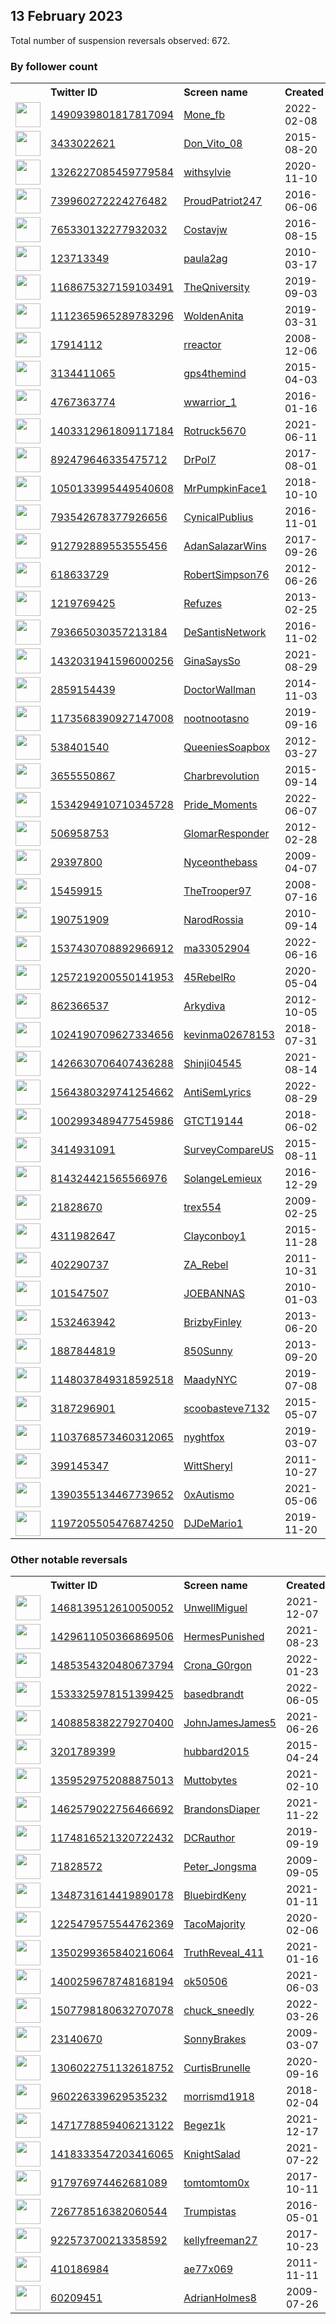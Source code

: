 
## 13 February 2023
Total number of suspension reversals observed: 672.

### By follower count
<table><tr><th></th><th align="left">Twitter ID</th><th align="left">Screen name</th>
<th align="left">Created</th><th align="left">Status</th><th align="left">Suspended</th><th align="left">Followers</th>
<tr><td><a href="https://pbs.twimg.com/profile_images/1659971434771357698/2CLRIUU1_normal.jpg"><img src="https://pbs.twimg.com/profile_images/1659971434771357698/2CLRIUU1_normal.jpg" width="40px" height="40px" align="center"/></a></td><td><a href="https://twitter.com/intent/user?user_id=1490939801817817094">1490939801817817094</a></td><td><a href="https://twitter.com/Mone_fb">Mone_fb</a></td><td>2022-02-08</td><td align="center"></td><td>2022-12-28</td><td>41739</td></tr>
<tr><td><a href="https://pbs.twimg.com/profile_images/1080468905393639425/mQ_jZrU8_normal.jpg"><img src="https://pbs.twimg.com/profile_images/1080468905393639425/mQ_jZrU8_normal.jpg" width="40px" height="40px" align="center"/></a></td><td><a href="https://twitter.com/intent/user?user_id=3433022621">3433022621</a></td><td><a href="https://twitter.com/Don_Vito_08">Don_Vito_08</a></td><td>2015-08-20</td><td align="center"></td><td>2022-07-17</td><td>40327</td></tr>
<tr><td><a href="https://pbs.twimg.com/profile_images/1662149798768832512/0wwqdFp-_normal.jpg"><img src="https://pbs.twimg.com/profile_images/1662149798768832512/0wwqdFp-_normal.jpg" width="40px" height="40px" align="center"/></a></td><td><a href="https://twitter.com/intent/user?user_id=1326227085459779584">1326227085459779584</a></td><td><a href="https://twitter.com/withsylvie">withsylvie</a></td><td>2020-11-10</td><td align="center"></td><td>2022-12-07</td><td>31063</td></tr>
<tr><td><a href="https://pbs.twimg.com/profile_images/1212918926432034816/Sv3loyOS_normal.jpg"><img src="https://pbs.twimg.com/profile_images/1212918926432034816/Sv3loyOS_normal.jpg" width="40px" height="40px" align="center"/></a></td><td><a href="https://twitter.com/intent/user?user_id=739960272224276482">739960272224276482</a></td><td><a href="https://twitter.com/ProudPatriot247">ProudPatriot247</a></td><td>2016-06-06</td><td align="center">🚫</td><td>2022-12-01</td><td>28180</td></tr>
<tr><td><a href="https://pbs.twimg.com/profile_images/812443448653381632/4nFGkuTg_normal.jpg"><img src="https://pbs.twimg.com/profile_images/812443448653381632/4nFGkuTg_normal.jpg" width="40px" height="40px" align="center"/></a></td><td><a href="https://twitter.com/intent/user?user_id=765330132277932032">765330132277932032</a></td><td><a href="https://twitter.com/Costavjw">Costavjw</a></td><td>2016-08-15</td><td align="center"></td><td>2022-10-24</td><td>24531</td></tr>
<tr><td><a href="https://pbs.twimg.com/profile_images/1375837109735538690/yc7VcvOq_normal.jpg"><img src="https://pbs.twimg.com/profile_images/1375837109735538690/yc7VcvOq_normal.jpg" width="40px" height="40px" align="center"/></a></td><td><a href="https://twitter.com/intent/user?user_id=123713349">123713349</a></td><td><a href="https://twitter.com/paula2ag">paula2ag</a></td><td>2010-03-17</td><td align="center"></td><td></td><td>21810</td></tr>
<tr><td><a href="https://pbs.twimg.com/profile_images/1222896248430022661/RwUQ2xXy_normal.png"><img src="https://pbs.twimg.com/profile_images/1222896248430022661/RwUQ2xXy_normal.png" width="40px" height="40px" align="center"/></a></td><td><a href="https://twitter.com/intent/user?user_id=1168675327159103491">1168675327159103491</a></td><td><a href="https://twitter.com/TheQniversity">TheQniversity</a></td><td>2019-09-03</td><td align="center"></td><td></td><td>18371</td></tr>
<tr><td><a href="https://pbs.twimg.com/profile_images/1661778138160852992/KchQEtf8_normal.jpg"><img src="https://pbs.twimg.com/profile_images/1661778138160852992/KchQEtf8_normal.jpg" width="40px" height="40px" align="center"/></a></td><td><a href="https://twitter.com/intent/user?user_id=1112365965289783296">1112365965289783296</a></td><td><a href="https://twitter.com/WoldenAnita">WoldenAnita</a></td><td>2019-03-31</td><td align="center"></td><td>2022-09-14</td><td>18183</td></tr>
<tr><td><a href="https://pbs.twimg.com/profile_images/1509165191493304326/jdKzenht_normal.jpg"><img src="https://pbs.twimg.com/profile_images/1509165191493304326/jdKzenht_normal.jpg" width="40px" height="40px" align="center"/></a></td><td><a href="https://twitter.com/intent/user?user_id=17914112">17914112</a></td><td><a href="https://twitter.com/rreactor">rreactor</a></td><td>2008-12-06</td><td align="center"></td><td>2022-08-13</td><td>17895</td></tr>
<tr><td><a href="https://pbs.twimg.com/profile_images/1594916571624792064/5SEqydpb_normal.jpg"><img src="https://pbs.twimg.com/profile_images/1594916571624792064/5SEqydpb_normal.jpg" width="40px" height="40px" align="center"/></a></td><td><a href="https://twitter.com/intent/user?user_id=3134411065">3134411065</a></td><td><a href="https://twitter.com/gps4themind">gps4themind</a></td><td>2015-04-03</td><td align="center"></td><td>2022-12-03</td><td>17823</td></tr>
<tr><td><a href="https://pbs.twimg.com/profile_images/1453763240173838339/4xcfP0yJ_normal.jpg"><img src="https://pbs.twimg.com/profile_images/1453763240173838339/4xcfP0yJ_normal.jpg" width="40px" height="40px" align="center"/></a></td><td><a href="https://twitter.com/intent/user?user_id=4767363774">4767363774</a></td><td><a href="https://twitter.com/wwarrior_1">wwarrior_1</a></td><td>2016-01-16</td><td align="center"></td><td>2022-10-16</td><td>16205</td></tr>
<tr><td><a href="https://pbs.twimg.com/profile_images/1659715237442977792/fIN-hrE1_normal.jpg"><img src="https://pbs.twimg.com/profile_images/1659715237442977792/fIN-hrE1_normal.jpg" width="40px" height="40px" align="center"/></a></td><td><a href="https://twitter.com/intent/user?user_id=1403312961809117184">1403312961809117184</a></td><td><a href="https://twitter.com/Rotruck5670">Rotruck5670</a></td><td>2021-06-11</td><td align="center"></td><td>2022-12-01</td><td>13396</td></tr>
<tr><td><a href="https://pbs.twimg.com/profile_images/1366850207753916428/cQMW-FZJ_normal.jpg"><img src="https://pbs.twimg.com/profile_images/1366850207753916428/cQMW-FZJ_normal.jpg" width="40px" height="40px" align="center"/></a></td><td><a href="https://twitter.com/intent/user?user_id=892479646335475712">892479646335475712</a></td><td><a href="https://twitter.com/DrPol7">DrPol7</a></td><td>2017-08-01</td><td align="center"></td><td>2022-08-04</td><td>13375</td></tr>
<tr><td><a href="https://pbs.twimg.com/profile_images/1654565033651871744/NPn4Z09F_normal.jpg"><img src="https://pbs.twimg.com/profile_images/1654565033651871744/NPn4Z09F_normal.jpg" width="40px" height="40px" align="center"/></a></td><td><a href="https://twitter.com/intent/user?user_id=1050133995449540608">1050133995449540608</a></td><td><a href="https://twitter.com/MrPumpkinFace1">MrPumpkinFace1</a></td><td>2018-10-10</td><td align="center"></td><td></td><td>12854</td></tr>
<tr><td><a href="https://pbs.twimg.com/profile_images/797160391847481344/q40TX8EV_normal.jpg"><img src="https://pbs.twimg.com/profile_images/797160391847481344/q40TX8EV_normal.jpg" width="40px" height="40px" align="center"/></a></td><td><a href="https://twitter.com/intent/user?user_id=793542678377926656">793542678377926656</a></td><td><a href="https://twitter.com/CynicalPublius">CynicalPublius</a></td><td>2016-11-01</td><td align="center"></td><td></td><td>12087</td></tr>
<tr><td><a href="https://pbs.twimg.com/profile_images/1425220524297400323/a_xrSZhs_normal.jpg"><img src="https://pbs.twimg.com/profile_images/1425220524297400323/a_xrSZhs_normal.jpg" width="40px" height="40px" align="center"/></a></td><td><a href="https://twitter.com/intent/user?user_id=912792889553555456">912792889553555456</a></td><td><a href="https://twitter.com/AdanSalazarWins">AdanSalazarWins</a></td><td>2017-09-26</td><td align="center"></td><td>2022-05-04</td><td>12084</td></tr>
<tr><td><a href="https://pbs.twimg.com/profile_images/1625052757051822080/umq0HDYX_normal.jpg"><img src="https://pbs.twimg.com/profile_images/1625052757051822080/umq0HDYX_normal.jpg" width="40px" height="40px" align="center"/></a></td><td><a href="https://twitter.com/intent/user?user_id=618633729">618633729</a></td><td><a href="https://twitter.com/RobertSimpson76">RobertSimpson76</a></td><td>2012-06-26</td><td align="center"></td><td>2022-08-07</td><td>11427</td></tr>
<tr><td><a href="https://pbs.twimg.com/profile_images/1353994387311755264/yl7fG0BR_normal.jpg"><img src="https://pbs.twimg.com/profile_images/1353994387311755264/yl7fG0BR_normal.jpg" width="40px" height="40px" align="center"/></a></td><td><a href="https://twitter.com/intent/user?user_id=1219769425">1219769425</a></td><td><a href="https://twitter.com/Refuzes">Refuzes</a></td><td>2013-02-25</td><td align="center"></td><td></td><td>11039</td></tr>
<tr><td><a href="https://pbs.twimg.com/profile_images/1663613675901693952/aCvxl2S2_normal.jpg"><img src="https://pbs.twimg.com/profile_images/1663613675901693952/aCvxl2S2_normal.jpg" width="40px" height="40px" align="center"/></a></td><td><a href="https://twitter.com/intent/user?user_id=793665030357213184">793665030357213184</a></td><td><a href="https://twitter.com/DeSantisNetwork">DeSantisNetwork</a></td><td>2016-11-02</td><td align="center"></td><td></td><td>10884</td></tr>
<tr><td><a href="https://pbs.twimg.com/profile_images/1432032174123929607/LbSj136x_normal.jpg"><img src="https://pbs.twimg.com/profile_images/1432032174123929607/LbSj136x_normal.jpg" width="40px" height="40px" align="center"/></a></td><td><a href="https://twitter.com/intent/user?user_id=1432031941596000256">1432031941596000256</a></td><td><a href="https://twitter.com/GinaSaysSo">GinaSaysSo</a></td><td>2021-08-29</td><td align="center"></td><td>2022-07-09</td><td>10363</td></tr>
<tr><td><a href="https://pbs.twimg.com/profile_images/529327847404351490/cqZo0CYj_normal.jpeg"><img src="https://pbs.twimg.com/profile_images/529327847404351490/cqZo0CYj_normal.jpeg" width="40px" height="40px" align="center"/></a></td><td><a href="https://twitter.com/intent/user?user_id=2859154439">2859154439</a></td><td><a href="https://twitter.com/DoctorWallman">DoctorWallman</a></td><td>2014-11-03</td><td align="center"></td><td>2022-12-10</td><td>9103</td></tr>
<tr><td><a href="https://pbs.twimg.com/profile_images/1363921008336502793/fMDMDfJp_normal.jpg"><img src="https://pbs.twimg.com/profile_images/1363921008336502793/fMDMDfJp_normal.jpg" width="40px" height="40px" align="center"/></a></td><td><a href="https://twitter.com/intent/user?user_id=1173568390927147008">1173568390927147008</a></td><td><a href="https://twitter.com/nootnootasno">nootnootasno</a></td><td>2019-09-16</td><td align="center"></td><td></td><td>8905</td></tr>
<tr><td><a href="https://pbs.twimg.com/profile_images/963961062923128832/0e2Nm8tg_normal.jpg"><img src="https://pbs.twimg.com/profile_images/963961062923128832/0e2Nm8tg_normal.jpg" width="40px" height="40px" align="center"/></a></td><td><a href="https://twitter.com/intent/user?user_id=538401540">538401540</a></td><td><a href="https://twitter.com/QueeniesSoapbox">QueeniesSoapbox</a></td><td>2012-03-27</td><td align="center">👋</td><td></td><td>8676</td></tr>
<tr><td><a href="https://pbs.twimg.com/profile_images/1631695183778594817/Ah4UJYMa_normal.jpg"><img src="https://pbs.twimg.com/profile_images/1631695183778594817/Ah4UJYMa_normal.jpg" width="40px" height="40px" align="center"/></a></td><td><a href="https://twitter.com/intent/user?user_id=3655550867">3655550867</a></td><td><a href="https://twitter.com/Charbrevolution">Charbrevolution</a></td><td>2015-09-14</td><td align="center"></td><td></td><td>8166</td></tr>
<tr><td><a href="https://pbs.twimg.com/profile_images/1634595633490276352/MPDSh8JU_normal.jpg"><img src="https://pbs.twimg.com/profile_images/1634595633490276352/MPDSh8JU_normal.jpg" width="40px" height="40px" align="center"/></a></td><td><a href="https://twitter.com/intent/user?user_id=1534294910710345728">1534294910710345728</a></td><td><a href="https://twitter.com/Pride_Moments">Pride_Moments</a></td><td>2022-06-07</td><td align="center">👋</td><td>2022-06-20</td><td>8159</td></tr>
<tr><td><a href="https://pbs.twimg.com/profile_images/1646983524715569153/ynLacqCe_normal.jpg"><img src="https://pbs.twimg.com/profile_images/1646983524715569153/ynLacqCe_normal.jpg" width="40px" height="40px" align="center"/></a></td><td><a href="https://twitter.com/intent/user?user_id=506958753">506958753</a></td><td><a href="https://twitter.com/GlomarResponder">GlomarResponder</a></td><td>2012-02-28</td><td align="center"></td><td></td><td>7882</td></tr>
<tr><td><a href="https://pbs.twimg.com/profile_images/1661734161923866627/w0-wBNve_normal.jpg"><img src="https://pbs.twimg.com/profile_images/1661734161923866627/w0-wBNve_normal.jpg" width="40px" height="40px" align="center"/></a></td><td><a href="https://twitter.com/intent/user?user_id=29397800">29397800</a></td><td><a href="https://twitter.com/Nyceonthebass">Nyceonthebass</a></td><td>2009-04-07</td><td align="center"></td><td>2023-02-04</td><td>7801</td></tr>
<tr><td><a href="https://pbs.twimg.com/profile_images/994265669070802944/qWSEE2rX_normal.jpg"><img src="https://pbs.twimg.com/profile_images/994265669070802944/qWSEE2rX_normal.jpg" width="40px" height="40px" align="center"/></a></td><td><a href="https://twitter.com/intent/user?user_id=15459915">15459915</a></td><td><a href="https://twitter.com/TheTrooper97">TheTrooper97</a></td><td>2008-07-16</td><td align="center"></td><td>2022-05-17</td><td>7427</td></tr>
<tr><td><a href="https://pbs.twimg.com/profile_images/1496239921140486146/RCtrU4_i_normal.jpg"><img src="https://pbs.twimg.com/profile_images/1496239921140486146/RCtrU4_i_normal.jpg" width="40px" height="40px" align="center"/></a></td><td><a href="https://twitter.com/intent/user?user_id=190751909">190751909</a></td><td><a href="https://twitter.com/NarodRossia">NarodRossia</a></td><td>2010-09-14</td><td align="center"></td><td>2022-07-13</td><td>7374</td></tr>
<tr><td><a href="https://pbs.twimg.com/profile_images/1537437583696834563/1ns0tsvt_normal.jpg"><img src="https://pbs.twimg.com/profile_images/1537437583696834563/1ns0tsvt_normal.jpg" width="40px" height="40px" align="center"/></a></td><td><a href="https://twitter.com/intent/user?user_id=1537430708892966912">1537430708892966912</a></td><td><a href="https://twitter.com/ma33052904">ma33052904</a></td><td>2022-06-16</td><td align="center"></td><td>2022-10-11</td><td>7211</td></tr>
<tr><td><a href="https://pbs.twimg.com/profile_images/1645147357044981761/h-5M33rT_normal.jpg"><img src="https://pbs.twimg.com/profile_images/1645147357044981761/h-5M33rT_normal.jpg" width="40px" height="40px" align="center"/></a></td><td><a href="https://twitter.com/intent/user?user_id=1257219200550141953">1257219200550141953</a></td><td><a href="https://twitter.com/45RebelRo">45RebelRo</a></td><td>2020-05-04</td><td align="center"></td><td>2022-08-17</td><td>6861</td></tr>
<tr><td><a href="https://pbs.twimg.com/profile_images/1625183922039537667/SXrxVP18_normal.jpg"><img src="https://pbs.twimg.com/profile_images/1625183922039537667/SXrxVP18_normal.jpg" width="40px" height="40px" align="center"/></a></td><td><a href="https://twitter.com/intent/user?user_id=862366537">862366537</a></td><td><a href="https://twitter.com/Arkydiva">Arkydiva</a></td><td>2012-10-05</td><td align="center"></td><td></td><td>6774</td></tr>
<tr><td><a href="https://pbs.twimg.com/profile_images/1553040156260720640/lfO8hJhB_normal.jpg"><img src="https://pbs.twimg.com/profile_images/1553040156260720640/lfO8hJhB_normal.jpg" width="40px" height="40px" align="center"/></a></td><td><a href="https://twitter.com/intent/user?user_id=1024190709627334656">1024190709627334656</a></td><td><a href="https://twitter.com/kevinma02678153">kevinma02678153</a></td><td>2018-07-31</td><td align="center"></td><td>2022-08-24</td><td>6455</td></tr>
<tr><td><a href="https://pbs.twimg.com/profile_images/1648390082812948480/dHvagOIS_normal.jpg"><img src="https://pbs.twimg.com/profile_images/1648390082812948480/dHvagOIS_normal.jpg" width="40px" height="40px" align="center"/></a></td><td><a href="https://twitter.com/intent/user?user_id=1426630706407436288">1426630706407436288</a></td><td><a href="https://twitter.com/Shinji04545">Shinji04545</a></td><td>2021-08-14</td><td align="center"></td><td>2022-08-09</td><td>6372</td></tr>
<tr><td><a href="https://pbs.twimg.com/profile_images/1625817010637504513/gEQzhYid_normal.jpg"><img src="https://pbs.twimg.com/profile_images/1625817010637504513/gEQzhYid_normal.jpg" width="40px" height="40px" align="center"/></a></td><td><a href="https://twitter.com/intent/user?user_id=1564380329741254662">1564380329741254662</a></td><td><a href="https://twitter.com/AntiSemLyrics">AntiSemLyrics</a></td><td>2022-08-29</td><td align="center"></td><td>2022-09-02</td><td>6359</td></tr>
<tr><td><a href="https://pbs.twimg.com/profile_images/1626277751354273793/bs0PL4Pz_normal.jpg"><img src="https://pbs.twimg.com/profile_images/1626277751354273793/bs0PL4Pz_normal.jpg" width="40px" height="40px" align="center"/></a></td><td><a href="https://twitter.com/intent/user?user_id=1002993489477545986">1002993489477545986</a></td><td><a href="https://twitter.com/GTCT19144">GTCT19144</a></td><td>2018-06-02</td><td align="center"></td><td></td><td>6311</td></tr>
<tr><td><a href="https://pbs.twimg.com/profile_images/1014875131859128320/5HO_CJ6G_normal.jpg"><img src="https://pbs.twimg.com/profile_images/1014875131859128320/5HO_CJ6G_normal.jpg" width="40px" height="40px" align="center"/></a></td><td><a href="https://twitter.com/intent/user?user_id=3414931091">3414931091</a></td><td><a href="https://twitter.com/SurveyCompareUS">SurveyCompareUS</a></td><td>2015-08-11</td><td align="center"></td><td>2023-02-02</td><td>6156</td></tr>
<tr><td><a href="https://pbs.twimg.com/profile_images/1647761613213126658/rW7ci6An_normal.jpg"><img src="https://pbs.twimg.com/profile_images/1647761613213126658/rW7ci6An_normal.jpg" width="40px" height="40px" align="center"/></a></td><td><a href="https://twitter.com/intent/user?user_id=814324421565566976">814324421565566976</a></td><td><a href="https://twitter.com/SolangeLemieux">SolangeLemieux</a></td><td>2016-12-29</td><td align="center"></td><td>2022-07-17</td><td>5817</td></tr>
<tr><td><a href="https://pbs.twimg.com/profile_images/1080636740/37654_1333624380536_1228835677_30771381_7478999_n_normal.jpg"><img src="https://pbs.twimg.com/profile_images/1080636740/37654_1333624380536_1228835677_30771381_7478999_n_normal.jpg" width="40px" height="40px" align="center"/></a></td><td><a href="https://twitter.com/intent/user?user_id=21828670">21828670</a></td><td><a href="https://twitter.com/trex554">trex554</a></td><td>2009-02-25</td><td align="center"></td><td>2022-06-24</td><td>5768</td></tr>
<tr><td><a href="https://pbs.twimg.com/profile_images/992830677849587712/dljtEH9N_normal.jpg"><img src="https://pbs.twimg.com/profile_images/992830677849587712/dljtEH9N_normal.jpg" width="40px" height="40px" align="center"/></a></td><td><a href="https://twitter.com/intent/user?user_id=4311982647">4311982647</a></td><td><a href="https://twitter.com/Clayconboy1">Clayconboy1</a></td><td>2015-11-28</td><td align="center"></td><td>2022-07-13</td><td>5736</td></tr>
<tr><td><a href="https://pbs.twimg.com/profile_images/1172828923371118592/g8rOUxSJ_normal.jpg"><img src="https://pbs.twimg.com/profile_images/1172828923371118592/g8rOUxSJ_normal.jpg" width="40px" height="40px" align="center"/></a></td><td><a href="https://twitter.com/intent/user?user_id=402290737">402290737</a></td><td><a href="https://twitter.com/ZA_Rebel">ZA_Rebel</a></td><td>2011-10-31</td><td align="center"></td><td></td><td>5577</td></tr>
<tr><td><a href="https://pbs.twimg.com/profile_images/1321461369733025793/7b9IiwXF_normal.jpg"><img src="https://pbs.twimg.com/profile_images/1321461369733025793/7b9IiwXF_normal.jpg" width="40px" height="40px" align="center"/></a></td><td><a href="https://twitter.com/intent/user?user_id=101547507">101547507</a></td><td><a href="https://twitter.com/JOEBANNAS">JOEBANNAS</a></td><td>2010-01-03</td><td align="center"></td><td></td><td>5571</td></tr>
<tr><td><a href="https://pbs.twimg.com/profile_images/1347772589624741889/idekL4cs_normal.jpg"><img src="https://pbs.twimg.com/profile_images/1347772589624741889/idekL4cs_normal.jpg" width="40px" height="40px" align="center"/></a></td><td><a href="https://twitter.com/intent/user?user_id=1532463942">1532463942</a></td><td><a href="https://twitter.com/BrizbyFinley">BrizbyFinley</a></td><td>2013-06-20</td><td align="center"></td><td>2022-03-04</td><td>5463</td></tr>
<tr><td><a href="https://pbs.twimg.com/profile_images/378800000484293408/70d425e944b50df702acfe192f3471c8_normal.jpeg"><img src="https://pbs.twimg.com/profile_images/378800000484293408/70d425e944b50df702acfe192f3471c8_normal.jpeg" width="40px" height="40px" align="center"/></a></td><td><a href="https://twitter.com/intent/user?user_id=1887844819">1887844819</a></td><td><a href="https://twitter.com/850Sunny">850Sunny</a></td><td>2013-09-20</td><td align="center"></td><td>2022-07-17</td><td>5411</td></tr>
<tr><td><a href="https://pbs.twimg.com/profile_images/1630315777847881729/V3aZw5Va_normal.jpg"><img src="https://pbs.twimg.com/profile_images/1630315777847881729/V3aZw5Va_normal.jpg" width="40px" height="40px" align="center"/></a></td><td><a href="https://twitter.com/intent/user?user_id=1148037849318592518">1148037849318592518</a></td><td><a href="https://twitter.com/MaadyNYC">MaadyNYC</a></td><td>2019-07-08</td><td align="center">🔒</td><td></td><td>5387</td></tr>
<tr><td><a href="https://pbs.twimg.com/profile_images/1625358263331041280/_Cp-KDeO_normal.jpg"><img src="https://pbs.twimg.com/profile_images/1625358263331041280/_Cp-KDeO_normal.jpg" width="40px" height="40px" align="center"/></a></td><td><a href="https://twitter.com/intent/user?user_id=3187296901">3187296901</a></td><td><a href="https://twitter.com/scoobasteve7132">scoobasteve7132</a></td><td>2015-05-07</td><td align="center"></td><td></td><td>5345</td></tr>
<tr><td><a href="https://pbs.twimg.com/profile_images/1112820681778053120/pfS--VPG_normal.jpg"><img src="https://pbs.twimg.com/profile_images/1112820681778053120/pfS--VPG_normal.jpg" width="40px" height="40px" align="center"/></a></td><td><a href="https://twitter.com/intent/user?user_id=1103768573460312065">1103768573460312065</a></td><td><a href="https://twitter.com/nyghtfox">nyghtfox</a></td><td>2019-03-07</td><td align="center"></td><td></td><td>5316</td></tr>
<tr><td><a href="https://pbs.twimg.com/profile_images/1324895256320503810/kZok1-YN_normal.jpg"><img src="https://pbs.twimg.com/profile_images/1324895256320503810/kZok1-YN_normal.jpg" width="40px" height="40px" align="center"/></a></td><td><a href="https://twitter.com/intent/user?user_id=399145347">399145347</a></td><td><a href="https://twitter.com/WittSheryl">WittSheryl</a></td><td>2011-10-27</td><td align="center"></td><td>2022-07-22</td><td>5261</td></tr>
<tr><td><a href="https://pbs.twimg.com/profile_images/1644444736130801668/mqdkyoyQ_normal.jpg"><img src="https://pbs.twimg.com/profile_images/1644444736130801668/mqdkyoyQ_normal.jpg" width="40px" height="40px" align="center"/></a></td><td><a href="https://twitter.com/intent/user?user_id=1390355134467739652">1390355134467739652</a></td><td><a href="https://twitter.com/0xAutismo">0xAutismo</a></td><td>2021-05-06</td><td align="center"></td><td>2022-07-24</td><td>5164</td></tr>
<tr><td><a href="https://pbs.twimg.com/profile_images/1219975223258251264/1gyJcQ1K_normal.png"><img src="https://pbs.twimg.com/profile_images/1219975223258251264/1gyJcQ1K_normal.png" width="40px" height="40px" align="center"/></a></td><td><a href="https://twitter.com/intent/user?user_id=1197205505476874250">1197205505476874250</a></td><td><a href="https://twitter.com/DJDeMario1">DJDeMario1</a></td><td>2019-11-20</td><td align="center"></td><td>2022-04-25</td><td>5070</td></tr>
</table>

### Other notable reversals
<table><tr><th></th><th align="left">Twitter ID</th><th align="left">Screen name</th>
<th align="left">Created</th><th align="left">Status</th><th align="left">Suspended</th><th align="left">Followers</th>
<tr><td><a href="https://pbs.twimg.com/profile_images/1624971219039666181/YQgEoddd_normal.jpg"><img src="https://pbs.twimg.com/profile_images/1624971219039666181/YQgEoddd_normal.jpg" width="40px" height="40px" align="center"/></a></td><td><a href="https://twitter.com/intent/user?user_id=1468139512610050052">1468139512610050052</a></td><td><a href="https://twitter.com/UnwellMiguel">UnwellMiguel</a></td><td>2021-12-07</td><td align="center"></td><td>2022-05-22</td><td>3419</td></tr>
<tr><td><a href="https://pbs.twimg.com/profile_images/1630671483214221312/aVq6Tr--_normal.jpg"><img src="https://pbs.twimg.com/profile_images/1630671483214221312/aVq6Tr--_normal.jpg" width="40px" height="40px" align="center"/></a></td><td><a href="https://twitter.com/intent/user?user_id=1429611050366869506">1429611050366869506</a></td><td><a href="https://twitter.com/HermesPunished">HermesPunished</a></td><td>2021-08-23</td><td align="center">🔒</td><td>2022-03-11</td><td>2860</td></tr>
<tr><td><a href="https://pbs.twimg.com/profile_images/1485354737490964482/aAwfqTGw_normal.jpg"><img src="https://pbs.twimg.com/profile_images/1485354737490964482/aAwfqTGw_normal.jpg" width="40px" height="40px" align="center"/></a></td><td><a href="https://twitter.com/intent/user?user_id=1485354320480673794">1485354320480673794</a></td><td><a href="https://twitter.com/Crona_G0rgon">Crona_G0rgon</a></td><td>2022-01-23</td><td align="center">🚫</td><td>2022-08-05</td><td>895</td></tr>
<tr><td><a href="https://pbs.twimg.com/profile_images/1648717801501204480/cvNt4uoc_normal.jpg"><img src="https://pbs.twimg.com/profile_images/1648717801501204480/cvNt4uoc_normal.jpg" width="40px" height="40px" align="center"/></a></td><td><a href="https://twitter.com/intent/user?user_id=1533325978151399425">1533325978151399425</a></td><td><a href="https://twitter.com/basedbrandt">basedbrandt</a></td><td>2022-06-05</td><td align="center"></td><td>2022-10-30</td><td>2289</td></tr>
<tr><td><a href="https://pbs.twimg.com/profile_images/1408858480618967047/YtDQXTCp_normal.jpg"><img src="https://pbs.twimg.com/profile_images/1408858480618967047/YtDQXTCp_normal.jpg" width="40px" height="40px" align="center"/></a></td><td><a href="https://twitter.com/intent/user?user_id=1408858382279270400">1408858382279270400</a></td><td><a href="https://twitter.com/JohnJamesJames5">JohnJamesJames5</a></td><td>2021-06-26</td><td align="center"></td><td>2022-04-08</td><td>42</td></tr>
<tr><td><a href="https://pbs.twimg.com/profile_images/937845813404766208/vi9QfUy4_normal.jpg"><img src="https://pbs.twimg.com/profile_images/937845813404766208/vi9QfUy4_normal.jpg" width="40px" height="40px" align="center"/></a></td><td><a href="https://twitter.com/intent/user?user_id=3201789399">3201789399</a></td><td><a href="https://twitter.com/hubbard2015">hubbard2015</a></td><td>2015-04-24</td><td align="center"></td><td>2022-12-10</td><td>3046</td></tr>
<tr><td><a href="https://pbs.twimg.com/profile_images/1523095730730463232/fiMSX0Pc_normal.jpg"><img src="https://pbs.twimg.com/profile_images/1523095730730463232/fiMSX0Pc_normal.jpg" width="40px" height="40px" align="center"/></a></td><td><a href="https://twitter.com/intent/user?user_id=1359529752088875013">1359529752088875013</a></td><td><a href="https://twitter.com/Muttobytes">Muttobytes</a></td><td>2021-02-10</td><td align="center"></td><td>2023-01-18</td><td>362</td></tr>
<tr><td><a href="https://pbs.twimg.com/profile_images/1625588407987757057/szo-TKzR_normal.jpg"><img src="https://pbs.twimg.com/profile_images/1625588407987757057/szo-TKzR_normal.jpg" width="40px" height="40px" align="center"/></a></td><td><a href="https://twitter.com/intent/user?user_id=1462579022756466692">1462579022756466692</a></td><td><a href="https://twitter.com/BrandonsDiaper">BrandonsDiaper</a></td><td>2021-11-22</td><td align="center"></td><td>2022-09-29</td><td>1636</td></tr>
<tr><td><a href="https://pbs.twimg.com/profile_images/1500622032697917442/1T3RpxVO_normal.jpg"><img src="https://pbs.twimg.com/profile_images/1500622032697917442/1T3RpxVO_normal.jpg" width="40px" height="40px" align="center"/></a></td><td><a href="https://twitter.com/intent/user?user_id=1174816521320722432">1174816521320722432</a></td><td><a href="https://twitter.com/DCRauthor">DCRauthor</a></td><td>2019-09-19</td><td align="center"></td><td>2022-05-04</td><td>907</td></tr>
<tr><td><a href="https://pbs.twimg.com/profile_images/1643506609442770944/kHycFRyk_normal.jpg"><img src="https://pbs.twimg.com/profile_images/1643506609442770944/kHycFRyk_normal.jpg" width="40px" height="40px" align="center"/></a></td><td><a href="https://twitter.com/intent/user?user_id=71828572">71828572</a></td><td><a href="https://twitter.com/Peter_Jongsma">Peter_Jongsma</a></td><td>2009-09-05</td><td align="center">🔒</td><td>2022-11-17</td><td>1502</td></tr>
<tr><td><a href="https://pbs.twimg.com/profile_images/1348732388197756935/4fl__g-8_normal.jpg"><img src="https://pbs.twimg.com/profile_images/1348732388197756935/4fl__g-8_normal.jpg" width="40px" height="40px" align="center"/></a></td><td><a href="https://twitter.com/intent/user?user_id=1348731614419890178">1348731614419890178</a></td><td><a href="https://twitter.com/BluebirdKeny">BluebirdKeny</a></td><td>2021-01-11</td><td align="center"></td><td>2022-12-15</td><td>607</td></tr>
<tr><td><a href="https://pbs.twimg.com/profile_images/1480981329114247171/avri48iB_normal.jpg"><img src="https://pbs.twimg.com/profile_images/1480981329114247171/avri48iB_normal.jpg" width="40px" height="40px" align="center"/></a></td><td><a href="https://twitter.com/intent/user?user_id=1225479575544762369">1225479575544762369</a></td><td><a href="https://twitter.com/TacoMajority">TacoMajority</a></td><td>2020-02-06</td><td align="center"></td><td>2022-09-15</td><td>213</td></tr>
<tr><td><a href="https://pbs.twimg.com/profile_images/1524605015125630982/vcdYSE8s_normal.jpg"><img src="https://pbs.twimg.com/profile_images/1524605015125630982/vcdYSE8s_normal.jpg" width="40px" height="40px" align="center"/></a></td><td><a href="https://twitter.com/intent/user?user_id=1350299365840216064">1350299365840216064</a></td><td><a href="https://twitter.com/TruthReveal_411">TruthReveal_411</a></td><td>2021-01-16</td><td align="center"></td><td>2023-01-18</td><td>422</td></tr>
<tr><td><a href="https://pbs.twimg.com/profile_images/1645581078520909826/hs__CFjE_normal.jpg"><img src="https://pbs.twimg.com/profile_images/1645581078520909826/hs__CFjE_normal.jpg" width="40px" height="40px" align="center"/></a></td><td><a href="https://twitter.com/intent/user?user_id=1400259678748168194">1400259678748168194</a></td><td><a href="https://twitter.com/ok50506">ok50506</a></td><td>2021-06-03</td><td align="center">🔒</td><td>2022-04-26</td><td>86</td></tr>
<tr><td><a href="https://pbs.twimg.com/profile_images/1633968831835062272/wJCilQOK_normal.jpg"><img src="https://pbs.twimg.com/profile_images/1633968831835062272/wJCilQOK_normal.jpg" width="40px" height="40px" align="center"/></a></td><td><a href="https://twitter.com/intent/user?user_id=1507798180632707078">1507798180632707078</a></td><td><a href="https://twitter.com/chuck_sneedly">chuck_sneedly</a></td><td>2022-03-26</td><td align="center"></td><td>2022-07-29</td><td>328</td></tr>
<tr><td><a href="https://pbs.twimg.com/profile_images/1659269066052235265/_h0awGi6_normal.jpg"><img src="https://pbs.twimg.com/profile_images/1659269066052235265/_h0awGi6_normal.jpg" width="40px" height="40px" align="center"/></a></td><td><a href="https://twitter.com/intent/user?user_id=23140670">23140670</a></td><td><a href="https://twitter.com/SonnyBrakes">SonnyBrakes</a></td><td>2009-03-07</td><td align="center"></td><td>2022-08-16</td><td>1449</td></tr>
<tr><td><a href="https://pbs.twimg.com/profile_images/1542879717250015233/5d65Ie98_normal.jpg"><img src="https://pbs.twimg.com/profile_images/1542879717250015233/5d65Ie98_normal.jpg" width="40px" height="40px" align="center"/></a></td><td><a href="https://twitter.com/intent/user?user_id=1306022751132618752">1306022751132618752</a></td><td><a href="https://twitter.com/CurtisBrunelle">CurtisBrunelle</a></td><td>2020-09-16</td><td align="center"></td><td>2022-09-20</td><td>2142</td></tr>
<tr><td><a href="https://pbs.twimg.com/profile_images/1119559800780726273/-IxZcyZD_normal.png"><img src="https://pbs.twimg.com/profile_images/1119559800780726273/-IxZcyZD_normal.png" width="40px" height="40px" align="center"/></a></td><td><a href="https://twitter.com/intent/user?user_id=960226339629535232">960226339629535232</a></td><td><a href="https://twitter.com/morrismd1918">morrismd1918</a></td><td>2018-02-04</td><td align="center"></td><td>2022-10-22</td><td>3831</td></tr>
<tr><td><a href="https://pbs.twimg.com/profile_images/1658971940323770369/IDnAhshH_normal.jpg"><img src="https://pbs.twimg.com/profile_images/1658971940323770369/IDnAhshH_normal.jpg" width="40px" height="40px" align="center"/></a></td><td><a href="https://twitter.com/intent/user?user_id=1471778859406213122">1471778859406213122</a></td><td><a href="https://twitter.com/Begez1k">Begez1k</a></td><td>2021-12-17</td><td align="center"></td><td>2022-10-01</td><td>34</td></tr>
<tr><td><a href="https://pbs.twimg.com/profile_images/1636832719521890308/XonJYkQ3_normal.jpg"><img src="https://pbs.twimg.com/profile_images/1636832719521890308/XonJYkQ3_normal.jpg" width="40px" height="40px" align="center"/></a></td><td><a href="https://twitter.com/intent/user?user_id=1418333547203416065">1418333547203416065</a></td><td><a href="https://twitter.com/KnightSalad">KnightSalad</a></td><td>2021-07-22</td><td align="center"></td><td>2022-10-12</td><td>69</td></tr>
<tr><td><a href="https://pbs.twimg.com/profile_images/1565376093133078529/c7X7fgJ2_normal.jpg"><img src="https://pbs.twimg.com/profile_images/1565376093133078529/c7X7fgJ2_normal.jpg" width="40px" height="40px" align="center"/></a></td><td><a href="https://twitter.com/intent/user?user_id=917976974462681089">917976974462681089</a></td><td><a href="https://twitter.com/tomtomtom0x">tomtomtom0x</a></td><td>2017-10-11</td><td align="center"></td><td>2023-01-25</td><td>1283</td></tr>
<tr><td><a href="https://pbs.twimg.com/profile_images/819717417886711809/Ym2MIW_s_normal.jpg"><img src="https://pbs.twimg.com/profile_images/819717417886711809/Ym2MIW_s_normal.jpg" width="40px" height="40px" align="center"/></a></td><td><a href="https://twitter.com/intent/user?user_id=726778516382060544">726778516382060544</a></td><td><a href="https://twitter.com/Trumpistas">Trumpistas</a></td><td>2016-05-01</td><td align="center"></td><td>2022-10-26</td><td>249</td></tr>
<tr><td><a href="https://pbs.twimg.com/profile_images/1540404565375209472/I7Bj6Aq7_normal.jpg"><img src="https://pbs.twimg.com/profile_images/1540404565375209472/I7Bj6Aq7_normal.jpg" width="40px" height="40px" align="center"/></a></td><td><a href="https://twitter.com/intent/user?user_id=922573700213358592">922573700213358592</a></td><td><a href="https://twitter.com/kellyfreeman27">kellyfreeman27</a></td><td>2017-10-23</td><td align="center"></td><td>2022-10-29</td><td>44</td></tr>
<tr><td><a href="https://pbs.twimg.com/profile_images/1552078642297163777/zBSGdsv5_normal.jpg"><img src="https://pbs.twimg.com/profile_images/1552078642297163777/zBSGdsv5_normal.jpg" width="40px" height="40px" align="center"/></a></td><td><a href="https://twitter.com/intent/user?user_id=410186984">410186984</a></td><td><a href="https://twitter.com/ae77x069">ae77x069</a></td><td>2011-11-11</td><td align="center"></td><td>2022-07-31</td><td>100</td></tr>
<tr><td><a href="https://pbs.twimg.com/profile_images/1490642728220303361/lCvUVpMt_normal.jpg"><img src="https://pbs.twimg.com/profile_images/1490642728220303361/lCvUVpMt_normal.jpg" width="40px" height="40px" align="center"/></a></td><td><a href="https://twitter.com/intent/user?user_id=60209451">60209451</a></td><td><a href="https://twitter.com/AdrianHolmes8">AdrianHolmes8</a></td><td>2009-07-26</td><td align="center"></td><td>2022-10-25</td><td>830</td></tr>
</table>
